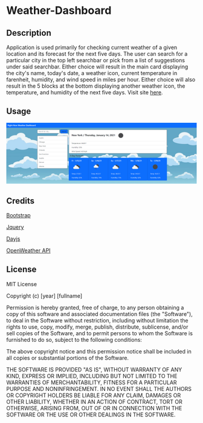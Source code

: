 # Weather-Dashboard

## Description

Application is used primarily for checking current weather of a given location and its forecast for the next five days. The user can search for a particular city in the top left searchbar or pick from a list of suggestions under said searchbar. Either choice will result in the main card displaying the city's name, today's date, a weather icon, current temperature in farenheit, humidity, and wind speed in miles per hour. Either choice will also result in the 5 blocks at the bottom displaying another weather icon, the temperature, and humidity of the next five days. Visit site [here](https://josecordova42.github.io/Weather-Dashboard/).

## Usage

![application image](assets/images/rn-weather-dash.png)

## Credits

[Bootstrap](https://getbootstrap.com/)

[Jquery](https://jquery.com/)

[Dayjs](https://day.js.org/)

[OpenWeather API](https://openweathermap.org/)

## License

MIT License

Copyright (c) [year] [fullname]

Permission is hereby granted, free of charge, to any person obtaining a copy
of this software and associated documentation files (the "Software"), to deal
in the Software without restriction, including without limitation the rights
to use, copy, modify, merge, publish, distribute, sublicense, and/or sell
copies of the Software, and to permit persons to whom the Software is
furnished to do so, subject to the following conditions:

The above copyright notice and this permission notice shall be included in all
copies or substantial portions of the Software.

THE SOFTWARE IS PROVIDED "AS IS", WITHOUT WARRANTY OF ANY KIND, EXPRESS OR
IMPLIED, INCLUDING BUT NOT LIMITED TO THE WARRANTIES OF MERCHANTABILITY,
FITNESS FOR A PARTICULAR PURPOSE AND NONINFRINGEMENT. IN NO EVENT SHALL THE
AUTHORS OR COPYRIGHT HOLDERS BE LIABLE FOR ANY CLAIM, DAMAGES OR OTHER
LIABILITY, WHETHER IN AN ACTION OF CONTRACT, TORT OR OTHERWISE, ARISING FROM,
OUT OF OR IN CONNECTION WITH THE SOFTWARE OR THE USE OR OTHER DEALINGS IN THE
SOFTWARE.